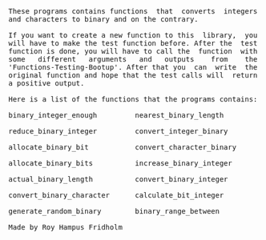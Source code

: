 
<pre>
These programs contains functions  that  converts  integers
and characters to binary and on the contrary.

If you want to create a new function to this  library,  you
will have to make the test function before. After the  test
function is done, you will have to call the  function  with
some   different   arguments   and   outputs    from    the
'Functions-Testing-Bootup'. After that you  can  write  the
original function and hope that the test calls will  return
a positive output.

Here is a list of the functions that the programs contains:

binary_integer_enough         nearest_binary_length

reduce_binary_integer         convert_integer_binary

allocate_binary_bit           convert_character_binary

allocate_binary_bits          increase_binary_integer

actual_binary_length          convert_binary_integer

convert_binary_character      calculate_bit_integer

generate_random_binary        binary_range_between

Made by Roy Hampus Fridholm
</pre>
